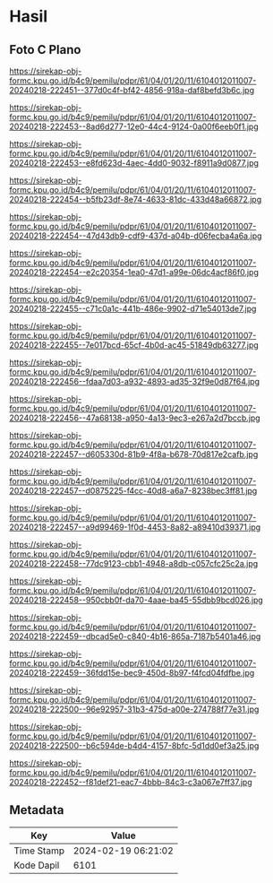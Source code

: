 # Hasil

## Foto C Plano

https://sirekap-obj-formc.kpu.go.id/b4c9/pemilu/pdpr/61/04/01/20/11/6104012011007-20240218-222451--377d0c4f-bf42-4856-918a-daf8befd3b6c.jpg

https://sirekap-obj-formc.kpu.go.id/b4c9/pemilu/pdpr/61/04/01/20/11/6104012011007-20240218-222453--8ad6d277-12e0-44c4-9124-0a00f6eeb0f1.jpg

https://sirekap-obj-formc.kpu.go.id/b4c9/pemilu/pdpr/61/04/01/20/11/6104012011007-20240218-222453--e8fd623d-4aec-4dd0-9032-f8911a9d0877.jpg

https://sirekap-obj-formc.kpu.go.id/b4c9/pemilu/pdpr/61/04/01/20/11/6104012011007-20240218-222454--b5fb23df-8e74-4633-81dc-433d48a66872.jpg

https://sirekap-obj-formc.kpu.go.id/b4c9/pemilu/pdpr/61/04/01/20/11/6104012011007-20240218-222454--47d43db9-cdf9-437d-a04b-d06fecba4a6a.jpg

https://sirekap-obj-formc.kpu.go.id/b4c9/pemilu/pdpr/61/04/01/20/11/6104012011007-20240218-222454--e2c20354-1ea0-47d1-a99e-06dc4acf86f0.jpg

https://sirekap-obj-formc.kpu.go.id/b4c9/pemilu/pdpr/61/04/01/20/11/6104012011007-20240218-222455--c71c0a1c-441b-486e-9902-d71e54013de7.jpg

https://sirekap-obj-formc.kpu.go.id/b4c9/pemilu/pdpr/61/04/01/20/11/6104012011007-20240218-222455--7e017bcd-65cf-4b0d-ac45-51849db63277.jpg

https://sirekap-obj-formc.kpu.go.id/b4c9/pemilu/pdpr/61/04/01/20/11/6104012011007-20240218-222456--fdaa7d03-a932-4893-ad35-32f9e0d87f64.jpg

https://sirekap-obj-formc.kpu.go.id/b4c9/pemilu/pdpr/61/04/01/20/11/6104012011007-20240218-222456--47a68138-a950-4a13-9ec3-e267a2d7bccb.jpg

https://sirekap-obj-formc.kpu.go.id/b4c9/pemilu/pdpr/61/04/01/20/11/6104012011007-20240218-222457--d605330d-81b9-4f8a-b678-70d817e2cafb.jpg

https://sirekap-obj-formc.kpu.go.id/b4c9/pemilu/pdpr/61/04/01/20/11/6104012011007-20240218-222457--d0875225-f4cc-40d8-a6a7-8238bec3ff81.jpg

https://sirekap-obj-formc.kpu.go.id/b4c9/pemilu/pdpr/61/04/01/20/11/6104012011007-20240218-222457--a9d99469-1f0d-4453-8a82-a89410d39371.jpg

https://sirekap-obj-formc.kpu.go.id/b4c9/pemilu/pdpr/61/04/01/20/11/6104012011007-20240218-222458--77dc9123-cbb1-4948-a8db-c057cfc25c2a.jpg

https://sirekap-obj-formc.kpu.go.id/b4c9/pemilu/pdpr/61/04/01/20/11/6104012011007-20240218-222458--950cbb0f-da70-4aae-ba45-55dbb9bcd026.jpg

https://sirekap-obj-formc.kpu.go.id/b4c9/pemilu/pdpr/61/04/01/20/11/6104012011007-20240218-222459--dbcad5e0-c840-4b16-865a-7187b5401a46.jpg

https://sirekap-obj-formc.kpu.go.id/b4c9/pemilu/pdpr/61/04/01/20/11/6104012011007-20240218-222459--36fdd15e-bec9-450d-8b97-f4fcd04fdfbe.jpg

https://sirekap-obj-formc.kpu.go.id/b4c9/pemilu/pdpr/61/04/01/20/11/6104012011007-20240218-222500--96e92957-31b3-475d-a00e-274788f77e31.jpg

https://sirekap-obj-formc.kpu.go.id/b4c9/pemilu/pdpr/61/04/01/20/11/6104012011007-20240218-222500--b6c594de-b4d4-4157-8bfc-5d1dd0ef3a25.jpg

https://sirekap-obj-formc.kpu.go.id/b4c9/pemilu/pdpr/61/04/01/20/11/6104012011007-20240218-222452--f81def21-eac7-4bbb-84c3-c3a067e7ff37.jpg


## Metadata

| Key        | Value               |
| ---------- | ------------------- |
| Time Stamp | 2024-02-19 06:21:02 |
| Kode Dapil | 6101                |



